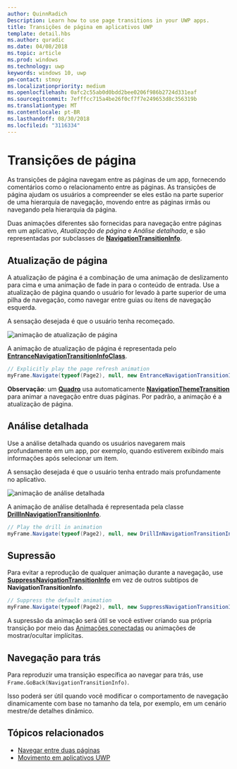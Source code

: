 ```yaml
---
author: QuinnRadich
Description: Learn how to use page transitions in your UWP apps.
title: Transições de página em aplicativos UWP
template: detail.hbs
ms.author: quradic
ms.date: 04/08/2018
ms.topic: article
ms.prod: windows
ms.technology: uwp
keywords: windows 10, uwp
pm-contact: stmoy
ms.localizationpriority: medium
ms.openlocfilehash: 0afc2c55ab0d0bdd2bee0206f986b2724d331eaf
ms.sourcegitcommit: 7efffcc715a4be26f0cf7f7e249653d8c356319b
ms.translationtype: MT
ms.contentlocale: pt-BR
ms.lasthandoff: 08/30/2018
ms.locfileid: "3116334"
---
```

# <a name="page-transitions"></a>Transições de página

As transições de página navegam entre as páginas de um app, fornecendo comentários como o relacionamento entre as páginas. As transições de página ajudam os usuários a compreender se eles estão na parte superior de uma hierarquia de navegação, movendo entre as páginas irmãs ou navegando pela hierarquia da página.

Duas animações diferentes são fornecidas para navegação entre páginas em um aplicativo, *Atualização de página* e *Análise detalhada*, e são representadas por subclasses de [**NavigationTransitionInfo**](https://docs.microsoft.com/uwp/api/windows.ui.xaml.media.animation.navigationtransitioninfo).

## <a name="page-refresh"></a>Atualização de página

A atualização de página é a combinação de uma animação de deslizamento para cima e uma animação de fade in para o conteúdo de entrada. Use a atualização de página quando o usuário for levado à parte superior de uma pilha de navegação, como navegar entre guias ou itens de navegação esquerda.

A sensação desejada é que o usuário tenha recomeçado.

![animação de atualização de página](images/page-refresh.gif)

A animação de atualização de página é representada pelo [**EntranceNavigationTransitionInfoClass**](https://docs.microsoft.com/uwp/api/windows.ui.xaml.media.animation.entrancenavigationtransitioninfo).

```csharp
// Explicitly play the page refresh animation
myFrame.Navigate(typeof(Page2), null, new EntranceNavigationTransitionInfo());

```

**Observação**: um [**Quadro**](https://docs.microsoft.com/uwp/api/windows.ui.xaml.controls.frame) usa automaticamente [**NavigationThemeTransition**](https://docs.microsoft.com/uwp/api/windows.ui.xaml.media.animation.navigationthemetransition) para animar a navegação entre duas páginas. Por padrão, a animação é a atualização de página.

## <a name="drill"></a>Análise detalhada

Use a análise detalhada quando os usuários navegarem mais profundamente em um app, por exemplo, quando estiverem exibindo mais informações após selecionar um item.

A sensação desejada é que o usuário tenha entrado mais profundamente no aplicativo.

![animação de análise detalhada](images/drill.gif)

A animação de análise detalhada é representada pela classe [**DrillInNavigationTransitionInfo**](https://docs.microsoft.com/uwp/api/windows.ui.xaml.media.animation.drillinnavigationtransitioninfo).

```csharp
// Play the drill in animation
myFrame.Navigate(typeof(Page2), null, new DrillInNavigationTransitionInfo());
```

## <a name="suppress"></a>Supressão

Para evitar a reprodução de qualquer animação durante a navegação, use [**SuppressNavigationTransitionInfo**](https://docs.microsoft.com/uwp/api/windows.ui.xaml.media.animation.suppressnavigationtransitioninfo) em vez de outros subtipos de **NavigationTransitionInfo**.

```csharp
// Suppress the default animation
myFrame.Navigate(typeof(Page2), null, new SuppressNavigationTransitionInfo());
```

A supressão da animação será útil se você estiver criando sua própria transição por meio das [Animações conectadas](connected-animation.md) ou animações de mostrar/ocultar implícitas.

## <a name="backwards-navigation"></a>Navegação para trás

Para reproduzir uma transição específica ao navegar para trás, use `Frame.GoBack(NavigationTransitionInfo)`.

Isso poderá ser útil quando você modificar o comportamento de navegação dinamicamente com base no tamanho da tela, por exemplo, em um cenário mestre/de detalhes dinâmico.

## <a name="related-topics"></a>Tópicos relacionados

- [Navegar entre duas páginas](../basics/navigate-between-two-pages.md)
- [Movimento em aplicativos UWP](index.md)
